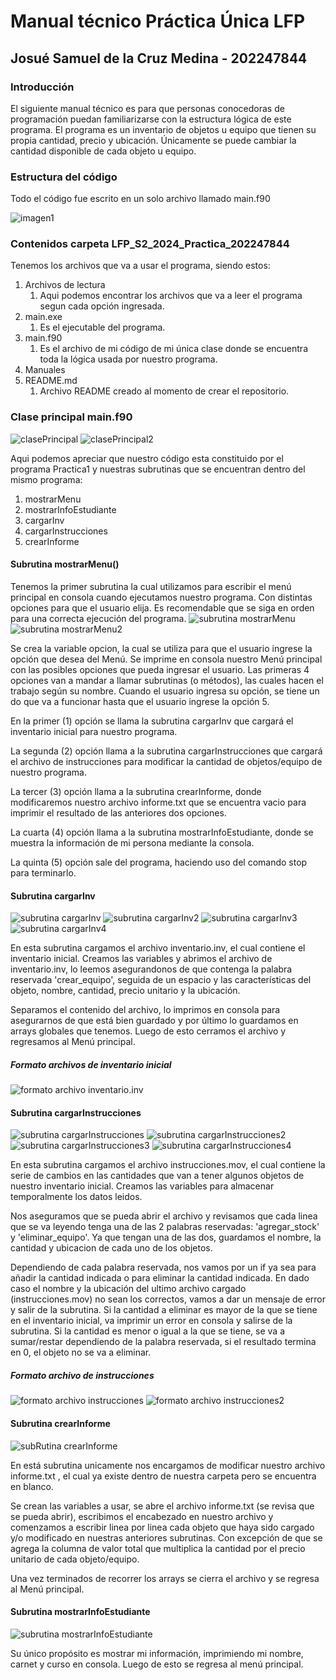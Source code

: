 # Manual técnico Práctica Única LFP
## Josué Samuel de la Cruz Medina - 202247844

### Introducción
El siguiente manual técnico es para que personas conocedoras de programación puedan familiarizarse con la estructura lógica de este programa.
El programa es un inventario de objetos u equipo que tienen su propia cantidad, precio y ubicación. 
Únicamente se puede cambiar la cantidad disponible de cada objeto u equipo.

### Estructura del código
Todo el código fue escrito en un solo archivo llamado main.f90

![imagen1](/LFP_S2_2024_Practica_202247844/Imagenes/imagen1.png)

### Contenidos carpeta LFP_S2_2024_Practica_202247844
Tenemos los archivos que va a usar el programa, siendo estos: 
1. Archivos de lectura
   1. Aqui podemos encontrar los archivos que va a leer el programa segun cada opción ingresada.
2. main.exe
   1. Es el ejecutable del programa.
3. main.f90
   1. Es el archivo de mi código de mi única clase donde se encuentra toda la lógica usada por nuestro programa.
4. Manuales
5. README.md
   1. Archivo README creado al momento de crear el repositorio.


### Clase principal main.f90
![clasePrincipal](/LFP_S2_2024_Practica_202247844/Imagenes/imagen2.png)
![clasePrincipal2](/LFP_S2_2024_Practica_202247844/Imagenes/Imagen3.png)


Aqui podemos apreciar que nuestro código esta constituido por el programa Practica1 y nuestras subrutinas que se encuentran dentro del mismo programa:
1. mostrarMenu
2. mostrarInfoEstudiante
3. cargarInv
4. cargarInstrucciones
5. crearInforme

#### **Subrutina mostrarMenu()**
Tenemos la primer subrutina la cual utilizamos para escribir el menú principal en consola cuando ejecutamos nuestro programa. Con distintas opciones para que el usuario elija. Es recomendable que se siga en orden para una correcta ejecución del programa.
![subrutina mostrarMenu](/LFP_S2_2024_Practica_202247844/Imagenes/Imagen4.png)
![subrutina mostrarMenu2](/LFP_S2_2024_Practica_202247844/Imagenes/Imagen5.png)

Se crea la variable opcion, la cual se utiliza para que el usuario ingrese la opción que desea del Menú. Se imprime en consola nuestro Menú principal con las posibles opciones que pueda ingresar el usuario. Las primeras 4 opciones van a mandar a llamar subrutinas (o métodos), las cuales hacen el trabajo según su nombre.
Cuando el usuario ingresa su opción, se tiene un do que va a funcionar hasta que el usuario ingrese la opción 5. 

En la primer (1) opción se llama la subrutina cargarInv que cargará el inventario inicial para nuestro programa. 

La segunda (2) opción llama a la subrutina cargarInstrucciones que cargará el archivo de instrucciones para modificar la cantidad de objetos/equipo de nuestro programa.

La tercer (3) opción llama a la subrutina crearInforme, donde modificaremos nuestro archivo informe.txt que se encuentra vacio para imprimir el resultado de las anteriores dos opciones.

La cuarta (4) opción llama a la subrutina mostrarInfoEstudiante, donde se muestra la información de mi persona mediante la consola.

La quinta (5) opción sale del programa, haciendo uso del comando stop para terminarlo.

#### **Subrutina cargarInv**
![subrutina cargarInv](/LFP_S2_2024_Practica_202247844/Imagenes/Imagen6.png)
![subrutina cargarInv2](/LFP_S2_2024_Practica_202247844/Imagenes/Imagen7.png)
![subrutina cargarInv3](/LFP_S2_2024_Practica_202247844/Imagenes/Imagen8.png)
![subrutina cargarInv4](/LFP_S2_2024_Practica_202247844/Imagenes/Imagen9.png)

En esta subrutina cargamos el archivo inventario.inv, el cual contiene el inventario inicial. Creamos las variables y abrimos el archivo de inventario.inv, lo leemos asegurandonos de que contenga la palabra reservada 'crear_equipo', seguida de un espacio y las características del objeto, nombre, cantidad, precio unitario y la ubicación. 

Separamos el contenido del archivo, lo imprimos en consola para asegurarnos de que está bien guardado y por último lo guardamos en arrays globales que tenemos. Luego de esto cerramos el archivo y regresamos al Menú principal.

##### Formato archivos de inventario inicial

![formato archivo inventario.inv](/LFP_S2_2024_Practica_202247844/Imagenes/imagen16.png)

#### Subrutina cargarInstrucciones
![subrutina cargarInstrucciones](/LFP_S2_2024_Practica_202247844/Imagenes/imagen10.png)
![subrutina cargarInstrucciones2](/LFP_S2_2024_Practica_202247844/Imagenes/imagen11.png)
![subrutina cargarInstrucciones3](/LFP_S2_2024_Practica_202247844/Imagenes/imagen12.png)
![subrutina cargarInstrucciones4](/LFP_S2_2024_Practica_202247844/Imagenes/imagen13.png)

En esta subrutina cargamos el archivo instrucciones.mov, el cual contiene la serie de cambios en las cantidades que van a tener algunos objetos de nuestro inventario inicial. Creamos las variables para almacenar temporalmente los datos leidos.

Nos aseguramos que se pueda abrir el archivo y revisamos que cada linea que se va leyendo tenga una de las 2 palabras reservadas: 'agregar_stock' y 'eliminar_equipo'. Ya que tengan una de las dos, guardamos el nombre, la cantidad y ubicacion de cada uno de los objetos.

Dependiendo de cada palabra reservada, nos vamos por un if ya sea para añadir la cantidad indicada o para eliminar la cantidad indicada. En dado caso el nombre y la ubicación del ultimo archivo cargado (instrucciones.mov) no sean los correctos, vamos a dar un mensaje de error y salir de la subrutina. Si la cantidad a eliminar es mayor de la que se tiene en el inventario inicial, va imprimir un error en consola y salirse de la subrutina. Si la cantidad es menor o igual a la que se tiene, se va a sumar/restar dependiendo de la palabra reservada, si el resultado termina en 0, el objeto no se va a eliminar.

##### Formato archivo de instrucciones

![formato archivo instrucciones](/LFP_S2_2024_Practica_202247844/Imagenes/imagen17.png)
![formato archivo instrucciones2](/LFP_S2_2024_Practica_202247844/Imagenes/imagen18.png)


#### **Subrutina crearInforme**

![subRutina crearInforme](/LFP_S2_2024_Practica_202247844/Imagenes/imagen14.png)

En está subrutina unicamente nos encargamos de modificar nuestro archivo informe.txt , el cual ya existe dentro de nuestra carpeta pero se encuentra en blanco.

Se crean las variables a usar, se abre el archivo informe.txt (se revisa que se pueda abrir), escribimos el encabezado en nuestro archivo y comenzamos a escribir linea por linea cada objeto que haya sido cargado y/o modificado en nuestras anteriores subrutinas. Con excepción de que se agrega la columna de valor total que multiplica la cantidad por el precio unitario de cada objeto/equipo.

Una vez terminados de recorrer los arrays se cierra el archivo y se regresa al Menú principal.

#### **Subrutina mostrarInfoEstudiante**

![subrutina mostrarInfoEstudiante](/LFP_S2_2024_Practica_202247844/Imagenes/imagen15.png)

Su único propósito es mostrar mi información, imprimiendo mi nombre, carnet y curso en consola. Luego de esto se regresa al menú principal.
